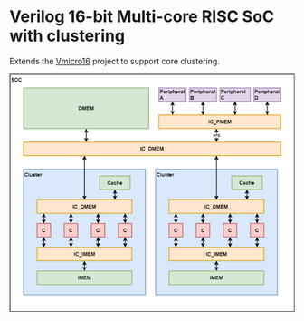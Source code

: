 # Verilog 16-bit Multi-core RISC SoC with clustering
Extends the [Vmicro16](https://github.com/bendl/vmicro16) project to support core clustering.

![Schematic](docs/img/cluster.png?raw=true "Schematic")



